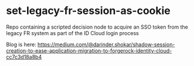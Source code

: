 # set-legacy-fr-session-as-cookie
Repo containing a scripted decision node to acquire an SSO token from the legacy FR system as part of the ID Cloud login process

Blog is here: https://medium.com/@darinder.shokar/shadow-session-creation-to-ease-application-migration-to-forgerock-identity-cloud-cc7c3d18a8b4
